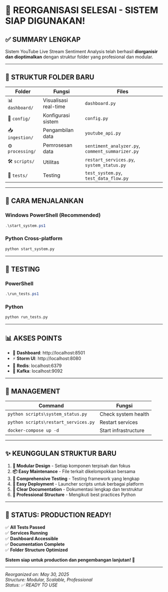 # 🎉 REORGANISASI SELESAI - SISTEM SIAP DIGUNAKAN!

## ✅ SUMMARY LENGKAP

Sistem YouTube Live Stream Sentiment Analysis telah berhasil **diorganisir dan dioptimalkan** dengan struktur folder yang profesional dan modular.

---

## 📁 STRUKTUR FOLDER BARU

| Folder | Fungsi | Files |
|--------|--------|-------|
| 📊 `dashboard/` | Visualisasi real-time | `dashboard.py` |
| 🔧 `config/` | Konfigurasi sistem | `config.py` |
| 📥 `ingestion/` | Pengambilan data | `youtube_api.py` |
| ⚙️ `processing/` | Pemrosesan data | `sentiment_analyzer.py`, `comment_summarizer.py` |
| 🛠️ `scripts/` | Utilitas | `restart_services.py`, `system_status.py` |
| 🧪 `tests/` | Testing | `test_system.py`, `test_data_flow.py` |

---

## 🚀 CARA MENJALANKAN

### Windows PowerShell (Recommended)
```powershell
.\start_system.ps1
```

### Python Cross-platform
```bash
python start_system.py
```

---

## 🧪 TESTING

### PowerShell
```powershell
.\run_tests.ps1
```

### Python
```bash
python run_tests.py
```

---

## 📊 AKSES POINTS

- 🎯 **Dashboard**: http://localhost:8501
- ⚡ **Storm UI**: http://localhost:8080
- 🔧 **Redis**: localhost:6379
- 📨 **Kafka**: localhost:9092

---

## 🔧 MANAGEMENT

| Command | Fungsi |
|---------|--------|
| `python scripts\system_status.py` | Check system health |
| `python scripts\restart_services.py` | Restart services |
| `docker-compose up -d` | Start infrastructure |

---

## ✨ KEUNGGULAN STRUKTUR BARU

1. **🎯 Modular Design** - Setiap komponen terpisah dan fokus
2. **📦 Easy Maintenance** - File terkait dikelompokkan bersama
3. **🧪 Comprehensive Testing** - Testing framework yang lengkap
4. **🚀 Easy Deployment** - Launcher scripts untuk berbagai platform
5. **📖 Clear Documentation** - Dokumentasi lengkap dan terstruktur
6. **🔧 Professional Structure** - Mengikuti best practices Python

---

## 🎊 STATUS: PRODUCTION READY!

✅ **All Tests Passed**  
✅ **Services Running**  
✅ **Dashboard Accessible**  
✅ **Documentation Complete**  
✅ **Folder Structure Optimized**  

**Sistem siap untuk production dan pengembangan lanjutan! 🚀**

---

*Reorganized on: May 30, 2025*  
*Structure: Modular, Scalable, Professional*  
*Status: ✅ READY TO USE*
